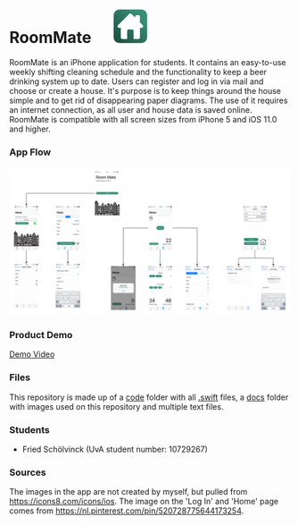 # RoomMate  &nbsp;&nbsp;&nbsp;&nbsp; ![icon](/docs/icon.png)

RoomMate is an iPhone application for students. It contains an easy-to-use weekly shifting cleaning schedule and the functionality to keep a beer drinking system up to date. Users can register and log in via mail and choose or create a house. It's purpose is to keep things around the house simple and to get rid of disappearing paper diagrams. The use of it requires an internet connection, as all user and house data is saved online. RoomMate is compatible with all screen sizes from iPhone 5 and iOS 11.0 and higher.


### App Flow
![flow](/docs/flow.png)


### Product Demo
[Demo Video](https://youtu.be/ytKThSPDdXA)

### Files
This repository is made up of a [code](https://github.com/FriedScholvinck/RoomMate/tree/master/code) folder with all [.swift](https://github.com/FriedScholvinck/RoomMate/tree/master/code/RoomMate) files, a [docs](https://github.com/FriedScholvinck/RoomMate/tree/master/docs) folder with images used on this repository and multiple text files. 

### Students
* Fried Schölvinck (UvA student number: 10729267)


### Sources
The images in the app are not created by myself, but pulled from https://icons8.com/icons/ios. The image on the 'Log In' and 'Home' page comes from https://nl.pinterest.com/pin/520728775644173254. 
